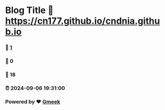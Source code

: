 # Blog Title :link: https://cn177.github.io/cndnia.github.io 
### :page_facing_up: [1](https://cn177.github.io/cndnia.github.io/tag.html) 
### :speech_balloon: 0 
### :hibiscus: 18 
### :alarm_clock: 2024-09-06 19:31:00 
### Powered by :heart: [Gmeek](https://github.com/Meekdai/Gmeek)
